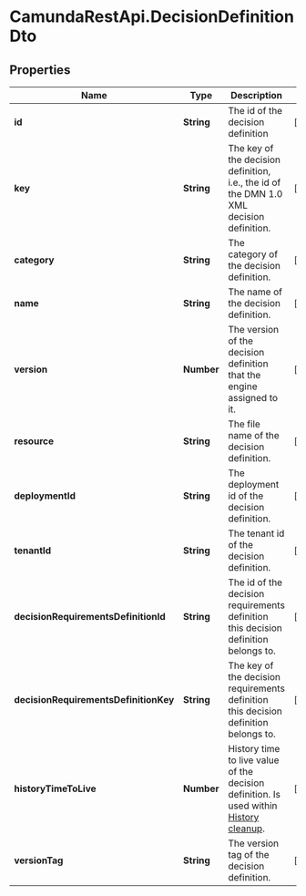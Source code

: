 # CamundaRestApi.DecisionDefinitionDto

## Properties
Name | Type | Description | Notes
------------ | ------------- | ------------- | -------------
**id** | **String** | The id of the decision definition | [optional] 
**key** | **String** | The key of the decision definition, i.e., the id of the DMN 1.0 XML decision definition. | [optional] 
**category** | **String** | The category of the decision definition. | [optional] 
**name** | **String** | The name of the decision definition. | [optional] 
**version** | **Number** | The version of the decision definition that the engine assigned to it. | [optional] 
**resource** | **String** | The file name of the decision definition. | [optional] 
**deploymentId** | **String** | The deployment id of the decision definition. | [optional] 
**tenantId** | **String** | The tenant id of the decision definition. | [optional] 
**decisionRequirementsDefinitionId** | **String** | The id of the decision requirements definition this decision definition belongs to. | [optional] 
**decisionRequirementsDefinitionKey** | **String** | The key of the decision requirements definition this decision definition belongs to. | [optional] 
**historyTimeToLive** | **Number** | History time to live value of the decision definition. Is used within [History cleanup](https://docs.camunda.org/manual/develop/user-guide/process-engine/history/#history-cleanup). | [optional] 
**versionTag** | **String** | The version tag of the decision definition. | [optional] 
